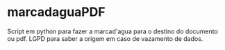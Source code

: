 # marcadaguaPDF
Script em python para fazer a marcad'agua para o destino do documento ou pdf. LGPD para saber a origem em caso de vazamento de dados.
